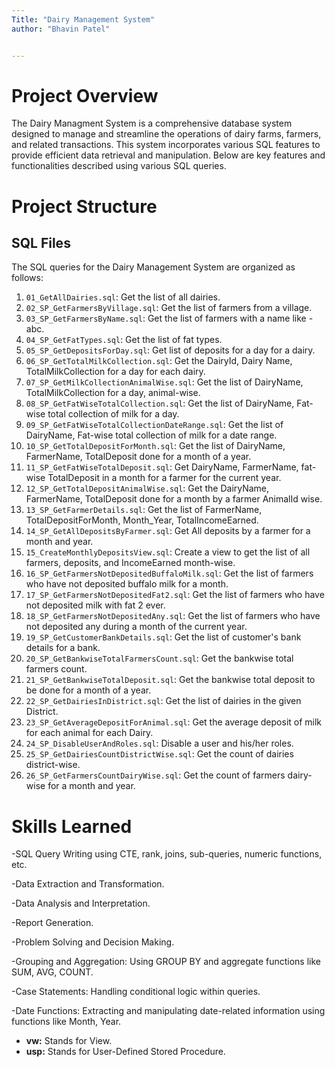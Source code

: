 ```yaml
---
Title: "Dairy Management System"
author: "Bhavin Patel"


---
```


# Project Overview

The Dairy Managment System is a comprehensive database system designed to manage and streamline the operations of dairy farms, farmers, and related transactions.
This system incorporates various SQL features to provide efficient data retrieval and manipulation. Below are key features and functionalities described using various SQL queries.


# Project Structure

## SQL Files

The SQL queries for the Dairy Management System are organized as follows:

1. `01_GetAllDairies.sql`: Get the list of all dairies.
2. `02_SP_GetFarmersByVillage.sql`: Get the list of farmers from a village.
3. `03_SP_GetFarmersByName.sql`: Get the list of farmers with a name like - abc.
4. `04_SP_GetFatTypes.sql`: Get the list of fat types.
5. `05_SP_GetDepositsForDay.sql`: Get list of deposits for a day for a dairy.
6. `06_SP_GetTotalMilkCollection.sql`: Get the DairyId, Dairy Name, TotalMilkCollection for a day for each dairy.
7. `07_SP_GetMilkCollectionAnimalWise.sql`: Get the list of DairyName, TotalMilkCollection for a day, animal-wise.
8. `08_SP_GetFatWiseTotalCollection.sql`: Get the list of DairyName, Fat-wise total collection of milk for a day.
9. `09_SP_GetFatWiseTotalCollectionDateRange.sql`: Get the list of DairyName, Fat-wise total collection of milk for a date range.
10. `10_SP_GetTotalDepositForMonth.sql`: Get the list of DairyName, FarmerName, TotalDeposit done for a month of a year.
11. `11_SP_GetFatWiseTotalDeposit.sql`: Get DairyName, FarmerName, fat-wise TotalDeposit in a month for a farmer for the current year.
12. `12_SP_GetTotalDepositAnimalWise.sql`: Get the DairyName, FarmerName, TotalDeposit done for a month by a farmer AnimalId wise.
13. `13_SP_GetFarmerDetails.sql`: Get the list of FarmerName, TotalDepositForMonth, Month_Year, TotalIncomeEarned.
14. `14_SP_GetAllDepositsByFarmer.sql`: Get All deposits by a farmer for a month and year.
15. `15_CreateMonthlyDepositsView.sql`: Create a view to get the list of all farmers, deposits, and IncomeEarned month-wise.
16. `16_SP_GetFarmersNotDepositedBuffaloMilk.sql`: Get the list of farmers who have not deposited buffalo milk for a month.
17. `17_SP_GetFarmersNotDepositedFat2.sql`: Get the list of farmers who have not deposited milk with fat 2 ever.
18. `18_SP_GetFarmersNotDepositedAny.sql`: Get the list of farmers who have not deposited any during a month of the current year.
19. `19_SP_GetCustomerBankDetails.sql`: Get the list of customer's bank details for a bank.
20. `20_SP_GetBankwiseTotalFarmersCount.sql`: Get the bankwise total farmers count.
21. `21_SP_GetBankwiseTotalDeposit.sql`: Get the bankwise total deposit to be done for a month of a year.
22. `22_SP_GetDairiesInDistrict.sql`: Get the list of dairies in the given District.
23. `23_SP_GetAverageDepositForAnimal.sql`: Get the average deposit of milk for each animal for each Dairy.
24. `24_SP_DisableUserAndRoles.sql`: Disable a user and his/her roles.
25. `25_SP_GetDairiesCountDistrictWise.sql`: Get the count of dairies district-wise.
26. `26_SP_GetFarmersCountDairyWise.sql`: Get the count of farmers dairy-wise for a month and year.



# Skills Learned


-SQL Query Writing using CTE, rank, joins, sub-queries, numeric functions, etc.

-Data Extraction and Transformation.

-Data Analysis and Interpretation.

-Report Generation.

-Problem Solving and Decision Making.

-Grouping and Aggregation: Using GROUP BY and aggregate functions like SUM, AVG, COUNT.

-Case Statements: Handling conditional logic within queries.

-Date Functions: Extracting and manipulating date-related information using functions like Month, Year.

- **vw:** Stands for View.
- **usp:** Stands for User-Defined Stored Procedure.


